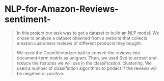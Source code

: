 # NLP-for-Amazon-Reviews-sentiment-
> In this project our task was to get a dataset to build an NLP model. We chose to analyze a dataset obtained from a website that collects amazon customers reviews of different products they bought.

> We used the CountVectorizer tool to convetr the reviews into document-term matrix as unigram.
Then, we used Svd to extract and reduce the featutes we will use in the classification.
clustering.
We used a number of classifiction algorithms to pridect if the reviews will be negative or positive.
